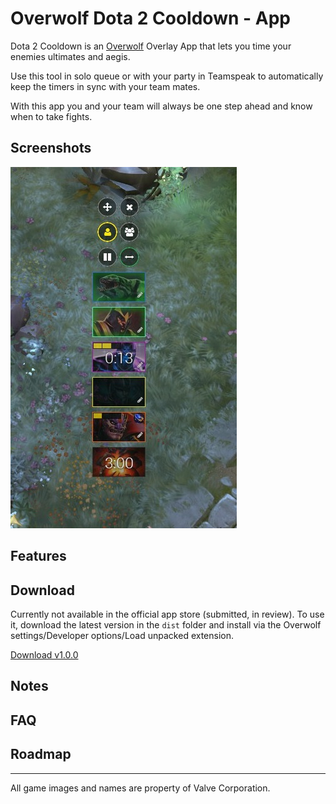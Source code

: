 # Overwolf Dota 2 Cooldown - App

Dota 2 Cooldown is an [Overwolf](http://overwolf.com/) Overlay App that lets you time your enemies ultimates and aegis.

Use this tool in solo queue or with your party in Teamspeak to automatically keep the timers in sync with your team mates.

With this app you and your team will always be one step ahead and know when to take fights.

## Screenshots

![UI Screenshot](images/02-ui-sample-1.jpg)

## Features

## Download

Currently not available in the official app store (submitted, in review). To use it, download the latest version in the `dist` folder and install via the Overwolf settings/Developer options/Load unpacked extension.

[Download v1.0.0](dist/overwolf-dota2-cooldown-1.0.0.tar.gz?raw=true)

## Notes

## FAQ

## Roadmap

--------------------
All game images and names are property of Valve Corporation.
